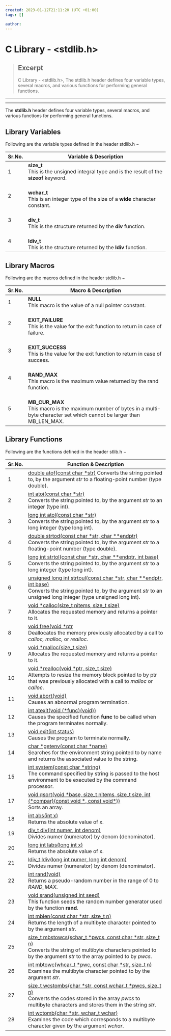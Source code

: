 ```yaml
---
created: 2023-01-12T21:11:20 (UTC +01:00)
tags: []

author: 
---
```


# C Library - <stdlib.h>

> ## Excerpt
> C Library - <stdlib.h>,  The stdlib.h header defines four variable types, several macros, and various functions for performing general functions.

---
---

The **stdlib.h** header defines four variable types, several macros, and various functions for performing general functions.

## Library Variables

Following are the variable types defined in the header stdlib.h −

| Sr.No. | Variable & Description |
| --- | --- |
| 1 |  **size\_t**<br>This is the unsigned integral type and is the result of the **sizeof** keyword.<br> |
| 2 | <br>**wchar\_t**<br>This is an integer type of the size of a **wide** character constant.<br> |
| 3 | <br>**div\_t**<br>This is the structure returned by the **div** function.<br> |
| 4 | <br>**ldiv\_t**<br>This is the structure returned by the **ldiv** function.<br> |

## Library Macros

Following are the macros defined in the header stdlib.h −

| Sr.No. | Macro & Description |
| --- | --- |
| 1 |  **NULL**<br>This macro is the value of a null pointer constant.<br> |
| 2 | <br>**EXIT\_FAILURE**<br>This is the value for the exit function to return in case of failure.<br> |
| 3 | <br>**EXIT\_SUCCESS**<br>This is the value for the exit function to return in case of success.<br> |
| 4 | <br>**RAND\_MAX**<br>This macro is the maximum value returned by the rand function.<br> |
| 5 | <br>**MB\_CUR\_MAX**<br>This macro is the maximum number of bytes in a multi-byte character set which cannot be larger than MB\_LEN\_MAX.<br> |

## Library Functions

Following are the functions defined in the header stlib.h −

| Sr.No. | Function & Description |
| --- | --- |
| 1 | [double atof(const char \*str)](./functions/atof.md) Converts the string pointed to, by the argument _str_ to a floating-point number (type double).<br> |
| 2 | [int atoi(const char \*str)](./functions/atoi.md)<br>Converts the string pointed to, by the argument _str_ to an integer (type int).<br> |
| 3 | [long int atol(const char \*str)](./functions/atol.md)<br>Converts the string pointed to, by the argument _str_ to a long integer (type long int).<br> |
| 4 | [double strtod(const char \*str, char \*\*endptr)](./functions/strtod.md)<br>Converts the string pointed to, by the argument _str_ to a floating-point number (type double).<br> |
| 5 | [long int strtol(const char \*str, char \*\*endptr, int base)](./functions/strtol.md)<br>Converts the string pointed to, by the argument _str_ to a long integer (type long int).<br> |
| 6 | [unsigned long int strtoul(const char \*str, char \*\*endptr, int base)](./functions/strtoul.md)<br>Converts the string pointed to, by the argument _str_ to an unsigned long integer (type unsigned long int).<br> |
| 7 | [void \*calloc(size\_t nitems, size\_t size)](./functions/calloc.md)<br>Allocates the requested memory and returns a pointer to it.<br> |
| 8 | [void free(void \*ptr](./functions/free.md)<br>Deallocates the memory previously allocated by a call to _calloc, malloc,_ or _realloc_.<br> |
| 9 | [void \*malloc(size\_t size)](./functions/malloc.md)<br>Allocates the requested memory and returns a pointer to it.<br> |
| 10 | [void \*realloc(void \*ptr, size\_t size)](./functions/realloc.md)<br>Attempts to resize the memory block pointed to by ptr that was previously allocated with a call to _malloc_ or _calloc_.<br> |
| 11 | [void abort(void)](./functions/abort.md)<br>Causes an abnormal program termination.<br> |
| 12 | [int atexit(void (\*func)(void))](./functions/atexit.md)<br>Causes the specified function **func** to be called when the program terminates normally.<br> |
| 13 | [void exit(int status)](./functions/exit.md)<br>Causes the program to terminate normally.<br> |
| 14 | [char \*getenv(const char \*name)](./functions/getenv.md)<br>Searches for the environment string pointed to by name and returns the associated value to the string.<br> |
| 15 | [int system(const char \*string)](./functions/system.md)<br>The command specified by string is passed to the host environment to be executed by the command processor.<br> |
| 17 | [void qsort(void \*base, size\_t nitems, size\_t size, int (\*compar)(const void \*, const void\*))](./functions/qsort.md)<br>Sorts an array.<br> |
| 18 | [int abs(int x)](./functions/abs.md)<br>Returns the absolute value of x.<br> |
| 19 | [div\_t div(int numer, int denom)](./functions/div.md)<br>Divides numer (numerator) by denom (denominator).<br> |
| 20 | [long int labs(long int x)](./functions/labs.md)<br>Returns the absolute value of x.<br> |
| 21 | [ldiv\_t ldiv(long int numer, long int denom)](./functions/ldiv.md)<br>Divides numer (numerator) by denom (denominator).<br> |
| 22 | [int rand(void)](./functions/rand.md)<br>Returns a pseudo-random number in the range of 0 to _RAND\_MAX_.<br> |
| 23 | [void srand(unsigned int seed)](./functions/srand.md)<br>This function seeds the random number generator used by the function **rand**.<br> |
| 24 | [int mblen(const char \*str, size\_t n)](./functions/mblen.md)<br>Returns the length of a multibyte character pointed to by the argument _str_.<br> |
| 25 | [size\_t mbstowcs(schar\_t \*pwcs, const char \*str, size\_t n)](./functions/mbstowcs.md)<br>Converts the string of multibyte characters pointed to by the argument _str_ to the array pointed to by _pwcs_.<br> |
| 26 | [int mbtowc(whcar\_t \*pwc, const char \*str, size\_t n)](./functions/mbtowc.md)<br>Examines the multibyte character pointed to by the argument _str_.<br> |
| 27 | [size\_t wcstombs(char \*str, const wchar\_t \*pwcs, size\_t n)](./functions/wcstombs.md)<br>Converts the codes stored in the array _pwcs_ to multibyte characters and stores them in the string _str_.<br> |
| 28 | [int wctomb(char \*str, wchar\_t wchar)](./functions/wctomb.md)<br>Examines the code which corresponds to a multibyte character given by the argument _wchar_.<br> |
